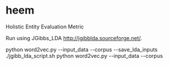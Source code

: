 # heem
Holistic Entity Evaluation Metric 


Run using JGibbs_LDA http://jgibblda.sourceforge.net/. 

python word2vec.py --input_data <data> --corpus <name> --save_lda_inputs
./jgibb_lda_script.sh
python word2vec.py --input_data <data> --corpus <name> 
